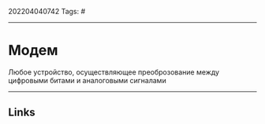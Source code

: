 202204040742
Tags: #

---

# Модем
Любое устройство, осуществляющее преоброзование между цифровыми битами и аналоговыми сигналами 

---
## Links
